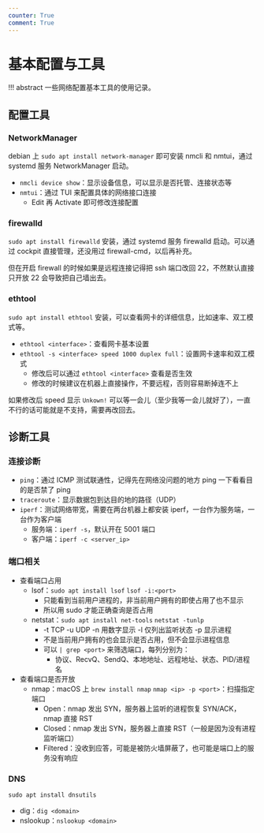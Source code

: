 ```yaml
---
counter: True
comment: True
---
```


# 基本配置与工具

!!! abstract
    一些网络配置基本工具的使用记录。

## 配置工具
### NetworkManager

debian 上 `sudo apt install network-manager` 即可安装 nmcli 和 nmtui，通过 systemd 服务 NetworkManager 启动。

- `nmcli device show`：显示设备信息，可以显示是否托管、连接状态等
- `nmtui`：通过 TUI 来配置具体的网络接口连接
    - Edit 再 Activate 即可修改连接配置

### firewalld

`sudo apt install firewalld` 安装，通过 systemd 服务 firewalld 启动。可以通过 cockpit 直接管理，还没用过 firewall-cmd，以后再补充。

但在开启 firewall 的时候如果是远程连接记得把 ssh 端口改回 22，不然默认直接只开放 22 会导致把自己墙出去。

### ethtool

`sudo apt install ethtool` 安装，可以查看网卡的详细信息，比如速率、双工模式等。

- `ethtool <interface>`：查看网卡基本设置
- `ethtool -s <interface> speed 1000 duplex full`：设置网卡速率和双工模式
    - 修改后可以通过 `ethtool <interface>` 查看是否生效
    - 修改的时候建议在机器上直接操作，不要远程，否则容易断掉连不上

如果修改后 speed 显示 `Unkown!` 可以等一会儿（至少我等一会儿就好了），一直不行的话可能就是不支持，需要再改回去。

## 诊断工具
### 连接诊断

- `ping`：通过 ICMP 测试联通性，记得先在网络没问题的地方 ping 一下看看目的是否禁了 ping
- `traceroute`：显示数据包到达目的地的路径（UDP）
- `iperf`：测试网络带宽，需要在两台机器上都安装 iperf，一台作为服务端，一台作为客户端
    - 服务端：`iperf -s`，默认开在 5001 端口
    - 客户端：`iperf -c <server_ip>`

### 端口相关

- 查看端口占用
    - lsof：`sudo apt install lsof` `lsof -i:<port>`
        - 只能看到当前用户进程的，非当前用户拥有的即使占用了也不显示
        - 所以用 sudo 才能正确查询是否占用
    - netstat：`sudo apt install net-tools` `netstat -tunlp`
        - -t TCP -u UDP -n 用数字显示 -l 仅列出监听状态 -p 显示进程
        - 不是当前用户拥有的也会显示是否占用，但不会显示进程信息
        - 可以 `| grep <port>` 来筛选端口，每列分别为：
            - 协议、RecvQ、SendQ、本地地址、远程地址、状态、PID/进程名
- 查看端口是否开放
    - nmap：macOS 上 `brew install nmap` `nmap <ip> -p <port>`：扫描指定端口
        - Open：nmap 发出 SYN，服务器上监听的进程恢复 SYN/ACK，nmap 直接 RST
        - Closed：nmap 发出 SYN，服务器上直接 RST（一般是因为没有进程监听端口）
        - Filtered：没收到应答，可能是被防火墙屏蔽了，也可能是端口上的服务没有响应

### DNS

`sudo apt install dnsutils`

- dig：`dig <domain>`
- nslookup：`nslookup <domain>`
